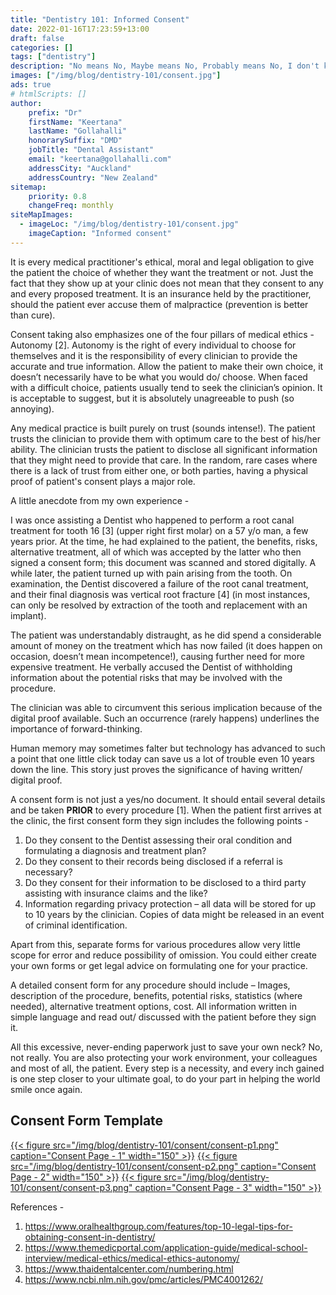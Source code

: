 ```yaml
---
title: "Dentistry 101: Informed Consent"
date: 2022-01-16T17:23:59+13:00
draft: false
categories: []
tags: ["dentistry"]
description: "No means No, Maybe means No, Probably means No, I don't know means No. Only Yes means Yes!"
images: ["/img/blog/dentistry-101/consent.jpg"]
ads: true
# htmlScripts: []
author:
    prefix: "Dr"
    firstName: "Keertana"
    lastName: "Gollahalli"
    honorarySuffix: "DMD"
    jobTitle: "Dental Assistant"
    email: "keertana@gollahalli.com"
    addressCity: "Auckland"
    addressCountry: "New Zealand"
sitemap:
    priority: 0.8
    changeFreq: monthly
siteMapImages:
  - imageLoc: "/img/blog/dentistry-101/consent.jpg"
    imageCaption: "Informed consent"
---
```


It is every medical practitioner's ethical, moral and legal obligation to give the patient the choice of whether they want the treatment or not. Just the fact that they show up at your clinic does not mean that they consent to any and every proposed treatment. It is an insurance held by the practitioner, should the patient ever accuse them of malpractice (prevention is better than cure). 

Consent taking also emphasizes one of the four pillars of medical ethics - Autonomy [2]. Autonomy is the right of every individual to choose for themselves and it is the responsibility of every clinician to provide the accurate and true information. Allow the patient to make their own choice, it doesn’t necessarily have to be what you would do/ choose. When faced with a difficult choice, patients usually tend to seek the clinician’s opinion. It is acceptable to suggest, but it is absolutely unagreeable to push (so annoying). 

Any medical practice is built purely on trust (sounds intense!). The patient trusts the clinician to provide them with optimum care to the best of his/her ability. The clinician trusts the patient to disclose all significant information that they might need to provide that care. In the random, rare cases where there is a lack of trust from either one, or both parties, having a physical proof of patient's consent plays a major role. 

A little anecdote from my own experience -

I was once assisting a Dentist who happened to perform a root canal treatment for tooth 16 [3] (upper right first molar) on a 57 y/o man, a few years prior. At the time, he had explained to the patient, the benefits, risks, alternative treatment, all of which was accepted by the latter who then signed a consent form; this document was scanned and stored digitally. A while later, the patient turned up with pain arising from the tooth. On examination, the Dentist discovered a failure of the root canal treatment, and their final diagnosis was vertical root fracture [4] (in most instances, can only be resolved by extraction of the tooth and replacement with an implant).

The patient was understandably distraught, as he did spend a considerable amount of money on the treatment which has now failed (it does happen on occasion, doesn’t mean incompetence!), causing further need for more expensive treatment. He verbally accused the Dentist of withholding information about the potential risks that may be involved with the procedure. 

The clinician was able to circumvent this serious implication because of the digital proof available. Such an occurrence (rarely happens) underlines the importance of forward-thinking. 

Human memory may sometimes falter but technology has advanced to such a point that one little click today can save us a lot of trouble even 10 years down the line. This story just proves the significance of having written/ digital proof. 

A consent form is not just a yes/no document. It should entail several details and be taken **PRIOR** to every procedure [1]. When the patient first arrives at the clinic, the first consent form they sign includes the following points - 

1. Do they consent to the Dentist assessing their oral condition and formulating a diagnosis and treatment plan? 
2. Do they consent to their records being disclosed if a referral is necessary? 
3. Do they consent for their information to be disclosed to a third party assisting with insurance claims and the like?
4. Information regarding privacy protection – all data will be stored for up to 10 years by the clinician. Copies of data might be released in an event of criminal identification. 

Apart from this, separate forms for various procedures allow very little scope for error and reduce possibility of omission. You could either create your own forms or get legal advice on formulating one for your practice.

A detailed consent form for any procedure should include – Images, description of the procedure, benefits, potential risks, statistics (where needed), alternative treatment options, cost. All information written in simple language and read out/ discussed with the patient before they sign it. 

All this excessive, never-ending paperwork just to save your own neck? No, not really. You are also protecting your work environment, your colleagues and most of all, the patient. Every step is a necessity, and every inch gained is one step closer to your ultimate goal, to do your part in helping the world smile once again. 

## Consent Form Template

[{{< figure src="/img/blog/dentistry-101/consent/consent-p1.png" caption="Consent Page - 1" width="150" >}}](/img/blog/dentistry-101/consent/consent-p1.png)
[{{< figure src="/img/blog/dentistry-101/consent/consent-p2.png" caption="Consent Page - 2" width="150" >}}](/img/blog/dentistry-101/consent/consent-p2.png)
[{{< figure src="/img/blog/dentistry-101/consent/consent-p3.png" caption="Consent Page - 3" width="150" >}}](/img/blog/dentistry-101/consent/consent-p3.png)

References - 

1. https://www.oralhealthgroup.com/features/top-10-legal-tips-for-obtaining-consent-in-dentistry/
2. https://www.themedicportal.com/application-guide/medical-school-interview/medical-ethics/medical-ethics-autonomy/
3. https://www.thaidentalcenter.com/numbering.html
4. https://www.ncbi.nlm.nih.gov/pmc/articles/PMC4001262/
